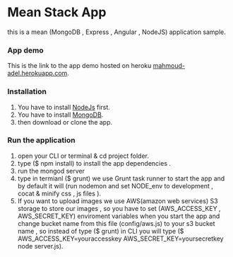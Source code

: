 # Mean Stack App
this is a mean (MongoDB , Express , Angular , NodeJS) application sample.

### App demo
This is the link to the app demo hosted on heroku [mahmoud-adel.herokuapp.com](http://mahmoud-adel.herokuapp.com/).

### Installation
1. You have to install [NodeJs](https://nodejs.org) first.
2. You have to install [MongoDB](https://www.mongodb.com/).
3. then download or clone the app.

### Run the application
1. open your CLI or terminal & cd project folder.
2. type ($ npm install) to install the app dependencies .
3. run the mongod server
4. type in termianl ($ grunt) we use Grunt task runner to start the app and by default it will (run nodemon and set NODE_env to development , cocat & minify css , js files ).
5. If you want to upload images we use AWS(amazon web services) S3 storage to store our images , so you have to set (AWS_ACCESS_KEY , AWS_SECRET_KEY) enviroment variables when you start the app and change bucket name from this file (config/aws.js) to your s3 bucket name , so instead of type ($ grunt) in CLI you will type ($ AWS_ACCESS_KEY=youraccesskey AWS_SECRET_KEY=yoursecretkey node server.js).

